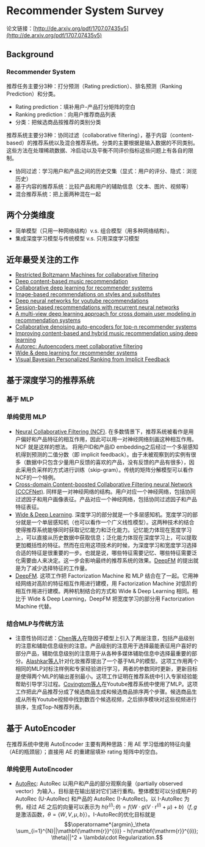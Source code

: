 # Recommender System Survey

论文链接：[http://de.arxiv.org/pdf/1707.07435v5](http://de.arxiv.org/pdf/1707.07435v5)

## Background

### Recommender System

推荐任务主要分3种：打分预测（Rating prediction）、排名预测（Ranking Prediction）和分类。
- Rating prediction：填补用户-产品打分矩阵的空白
- Ranking prediction：向用户推荐商品列表
- 分类：把候选商品按推荐的类别分类

推荐系统主要分3种：协同过滤（collaborative filtering），基于内容（content-based）的推荐系统以及混合推荐系统。分类的主要根据是输入数据的不同类别。
这些方法在处理稀疏数据、冷启动以及平衡不同评价指标这些问题上有各自的限制。
- 协同过滤：学习用户和产品之间的历史交集（显式：用户的评分、隐式：浏览历史）
- 基于内容的推荐系统：比较产品和用户的辅助信息（文本、图片、视频等）
- 混合推荐系统：把上面两种混在一起

## 两个分类维度

- 简单模型（只用一种网络结构）v.s. 组合模型（用多种网络结构）。
- 集成深度学习模型与传统模型 v.s. 只用深度学习模型

## 近年最受关注的工作

- [Restricted Boltzmann Machines for collaborative filtering](https://www.cs.toronto.edu/~rsalakhu/papers/rbmcf.pdf)
- [Deep content-based music recommendation](https://papers.nips.cc/paper/5004-deep-content-based-music-recommendation.pdf)
- [Collaborative deep learning for recommender systems](https://arxiv.org/pdf/1409.2944.pdf)
- [Image-based recommendations on styles and substitutes](https://arxiv.org/pdf/1506.04757.pdf)
- [Deep neural networks for youtube recommendations](https://static.googleusercontent.com/media/research.google.com/zh-CN//pubs/archive/45530.pdf)
- [Session-based recommendations with recurrent neural networks](https://arxiv.org/pdf/1511.06939.pdf)
- [A multi-view deep learning approach for cross domain user modeling in recommendation systems](https://www.microsoft.com/en-us/research/wp-content/uploads/2016/02/frp1159-songA.pdf)
- [Collaborative denoising auto-encoders for top-n recommender systems](http://alicezheng.org/papers/wsdm16-cdae.pdf)
- [Improving content-based and hybrid music recommendation using deep learning](https://www.smcnus.org/wp-content/uploads/2013/09/deep_mr.pdf)
- [Autorec: Autoencoders meet collaborative filtering](http://users.cecs.anu.edu.au/~u5098633/papers/www15.pdf)
- [Wide & deep learning for recommender systems](https://arxiv.org/pdf/1606.07792.pdf)
- [Visual Bayesian Personalized Ranking from Implicit Feedback](https://cseweb.ucsd.edu/~jmcauley/pdfs/aaai16.pdf)

## 基于深度学习的推荐系统

### 基于 MLP

### 单纯使用 MLP

- [Neural Collaborative Filtering (NCF)](https://www.comp.nus.edu.sg/~xiangnan/papers/ncf.pdf). 在多数情景下，推荐系统被看作是用户偏好和产品特征的相互作用，因此可以用一对神经网络刻画这种相互作用。NCF 就是这样的想法。 将用户ID和产品ID embedding之后经过一个多层感知机得到预测的二值分数（即 implicit feedback）。由于未被观察到的实例有很多（数据中只包含少量用户反馈的喜欢的产品，没有反馈的产品有很多），因此采用负采样的方式进行训练（skip-gram）。传统的矩阵分解模型可以看作NCF的一个特例。
- [Cross-domain Content-boosted Collaborative Filtering neural Network (CCCFNet)](https://pdfs.semanticscholar.org/9967/5f860615cbe8c2df0b537473371ce3cb35ea.pdf). 同样是一对神经网络的结构。用户对应一个神经网络，包括协同过滤因子和用户画像表征。产品对应一个神经网络，包括协同过滤因子和产品特征表征。
- [Wide & Deep Learning](https://arxiv.org/pdf/1606.07792.pdf). 深度学习的部分就是一个多层感知机。宽度学习的部分就是一个单层感知机（也可以看作一个广义线性模型）。这两种技术的结合使得推荐系统能够同时获取记忆能力和泛化能力。记忆能力体现在宽度学习上，可以直接从历史数据中获取信息；泛化能力体现在深度学习上，可以提取更加概括性的特征。然而在应用这项技术的时候，为深度学习和宽度学习选择合适的特征是很重要的一步。也就是说，哪些特征需要记忆、哪些特征需要泛化需要由人来决定。这一步会影响最终的推荐系统的效果。[DeepFM](https://arxiv.org/pdf/1703.04247.pdf) 的提出就是为了减少选择特征的工作量。
- [DeepFM](https://arxiv.org/pdf/1703.04247.pdf). 这项工作把 Factorization Machine 和 MLP 结合在了一起。它用神经网络对高阶的特征相互作用进行建模，用 Factorization Machine 对低阶的相互作用进行建模。两种机制结合的方式和 Wide & Deep Learning 相同。相比于 Wide & Deep Learning，DeepFM 把宽度学习的部分用 Factorization Machine 代替。

### 结合MLP与传统方法

- 注意性协同过滤：[Chen等人](https://www.comp.nus.edu.sg/~xiangnan/papers/sigir17-AttentiveCF.pdf)在隐因子模型上引入了两层注意，包括产品级别的注意和辅助信息级别的注意。产品级别的注意用于选择最能表征用户喜好的部分产品，辅助信息级别的注意用于从各种多媒体辅助信息中选择最重要的部分。[Alashkar等人](https://www.aaai.org/ocs/index.php/AAAI/AAAI17/paper/download/14773/13865)针对化妆推荐提出了一个基于MLP的模型。这项工作用两个相同的MLP对标注样例和专家经验进行学习，两者的参数同时更新，更新目标是使得两个MLP的输出差别最小。这项工作证明在推荐系统中引入专家经验能帮助引导学习过程。[Covingtom等人](https://static.googleusercontent.com/media/research.google.com/zh-CN//pubs/archive/45530.pdf)在Youtube推荐系统中使用了MLP。这项工作把此产品推荐分成了候选商品生成和候选商品排序两个步骤。候选商品生成从所有Youtube视频中找到数百个候选视频，之后排序模块对这些视频进行排序，生成Top-N推荐列表。

## 基于 AutoEncoder

在推荐系统中使用 AutoEncoder 主要有两种思路：用 AE 学习低维的特征向量（AE的瓶颈层）；直接用 AE 的重建层填补 rating 矩阵中的空白。

### 单纯使用 AutoEncoder

- [AutoRec](http://users.cecs.anu.edu.au/~u5098633/papers/www15.pdf): AutoRec 以用户和产品的部分观察向量（partially observed vector）为输入，目标是在输出层对它们进行重构。整体模型可以分成用户的 AutoRec (U-AutoRec) 和产品的 AutoRec (I-AutoRec)。以 I-AutoRec 为例，经过 AE 之后的向量可以表示为 $h(\mathbf{\mathrm{r}}^{(i)}; \theta) = f(W\cdot g(V\cdot \mathbf{\mathrm{r}}^{(i)} + \mu) + b)$（$f, g$是激活函数，$\theta=\{W, V, \mu, b\}$）。I-AutoRec的优化目标就是
$$\operatorname*{argmin}_\theta \sum_{i=1}^{N}||\mathbf{\mathrm{r}}^{(i)} - h(\mathbf{\mathrm{r}}^{(i)}; \theta)||^2 + \lambda\cdot Regularization.$$


